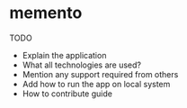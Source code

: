 # memento

TODO
- Explain the application
- What all technologies are used?
- Mention any support required from others
- Add how to run the app on local system
- How to contribute guide

